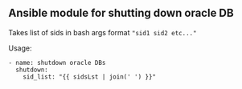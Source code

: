 ## Ansible module for shutting down oracle DB

Takes list of sids in bash args format ```"sid1 sid2 etc..."```

Usage:
```
- name: shutdown oracle DBs
  shutdown:
    sid_list: "{{ sidsLst | join(' ') }}"
```
